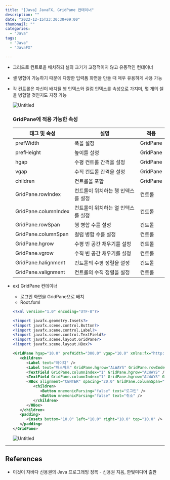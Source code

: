 ```yaml
---
title: "[Java] JavaFX, GridPane 컨테이너"
description: ""
date: "2022-12-15T23:30:30+09:00"
thumbnail: ""
categories:
  - "Java"
tags:
  - "Java"
  - "JavaFX"

---
```

<!--more-->

- 그리드로 컨트로을 배치하되 셀의 크기가 고정적이지 않고 유동적인 컨테이너
- 셀 병합이 가능하기 때문에 다양한 입력폼 화면을 만들 때 매우 유용하게 사용 가능
- 각 컨트롤은 자신이 배치될 행 인덱스와 컬럼 인덱스를 속성으로 가지며, 몇 개의 셀을 병합할 것인지도 지정 가능
    
    ![Untitled](/images/lang_java/javaFx/GridPane_컨테이너/Untitled.png)
    
    ### GridPane에 적용 가능한 속성
    
    | 태그 및 속성 | 설명 | 적용 |
    | --- | --- | --- |
    | prefWidth | 폭을 설정 | GridPane |
    | prefHeight | 높이를 설정 | GridPane |
    | hgap | 수평 컨트롤 간격을 설정 | GridPane |
    | vgap | 수직 컨트롤 간격을 설정 | GridPane |
    | children | 컨트롤을 포함 | GridPane |
    | GridPane.rowIndex | 컨트롤이 위치하는 행 인덱스를 설정 | 컨트롤 |
    | GridPane.columnIndex | 컨트롤이 위치하는 열 인텍스를 설정 | 컨트롤 |
    | GridPane.rowSpan | 행 병합 수를 설정 | 컨트롤 |
    | GridPane.columnSpan | 컬럼 병합 수를 설정 | 컨트롤 |
    | GridPane.hgrow | 수평 빈 공간 채우기를 설정 | 컨트롤 |
    | GridPane.vgrow | 수직 빈 공간 채우기를 설정 | 컨트롤 |
    | GridPane.halignment | 컨트롤의 수평 정렬을 설정 | 컨트롤 |
    | GridPane.valignment | 컨트롤의 수직 정렬을 설정 | 컨트롤 |
- ex) GridPane 컨테이너
    - 로그인 화면을 GridPane으로 배치
    - Root.fxml
    
    ```xml
    <?xml version="1.0" encoding="UTF-8"?>
    
    <?import javafx.geometry.Insets?>
    <?import javafx.scene.control.Button?>
    <?import javafx.scene.control.Label?>
    <?import javafx.scene.control.TextField?>
    <?import javafx.scene.layout.GridPane?>
    <?import javafx.scene.layout.HBox?>
    
    <GridPane hgap="10.0" prefWidth="300.0" vgap="10.0" xmlns:fx="http://javafx.com/fxml/1" xmlns="http://javafx.com/javafx/19">
       <children>
          <Label text="아이디" />
          <Label text="패스워드" GridPane.hgrow="ALWAYS" GridPane.rowIndex="1" />
          <TextField GridPane.columnIndex="1" GridPane.hgrow="ALWAYS" />
          <TextField GridPane.columnIndex="1" GridPane.hgrow="ALWAYS" GridPane.rowIndex="1" />
          <HBox alignment="CENTER" spacing="20.0" GridPane.columnSpan="2" GridPane.hgrow="ALWAYS" GridPane.rowIndex="2">
             <children>
                <Button mnemonicParsing="false" text="로그인" />
                <Button mnemonicParsing="false" text="취소" />
             </children>
          </HBox>
       </children>
       <padding>
          <Insets bottom="10.0" left="10.0" right="10.0" top="10.0" />
       </padding>
    </GridPane>
    ```
    
    ![Untitled](/images/lang_java/javaFx/GridPane_컨테이너/Untitled%201.png)
    

---

## References

- 이것이 자바다 신용권의 Java 프로그래밍 정복 - 신용권 지음, 한빛미디어 출판